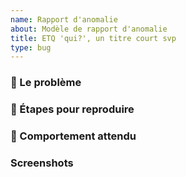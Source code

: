 ```yaml
---
name: Rapport d'anomalie
about: Modèle de rapport d'anomalie
title: ETQ 'qui?', un titre court svp
type: bug
---
```


### :bug: Le problème

<!-- Une description claire et concise du problème observé -->

### :footprints: Étapes pour reproduire

<!-- Étapes pour reproduire le comportement:
1. Aller sur '...'
2. Cliquer sur '...'
3. Scroller sur '...'
4. Il y a l'erreur '...'
-->

### :dart: Comportement attendu

<!-- Une description claire de ce qui devrait se passer normalement -->

### Screenshots

<!-- Si possible, un petit screenshot du problème -->

